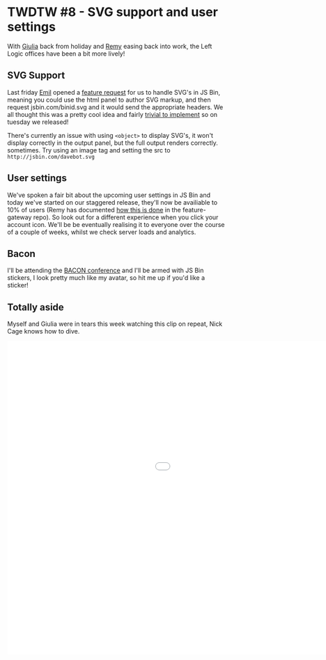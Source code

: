 # TWDTW #8 - SVG support and user settings

With [Giulia](https://twitter.com/electric_g) back from holiday and [Remy](https://twitter.com/rem) easing back into work, the Left Logic offices
have been a bit more lively! 

## SVG Support

Last friday [Emil](https://twitter.com/ThatEmil) opened a [feature request](http://github.com/jsbin/jsbin/issues/1466) for us to handle SVG's in 
JS Bin, meaning you could use the html panel to author SVG markup, and then request jsbin.com/binid.svg and it would send the appropriate headers.
We all thought this was a pretty cool idea and fairly [trivial to implement](https://github.com/jsbin/jsbin/commit/59d729f3cade53ba10ca3c817daa51c1e36bce15)
so on tuesday we released! 

There's currently an issue with using `<object>` to display SVG's, it won't display correctly in the output panel, but
the full output renders correctly. sometimes. Try using an image tag and setting the src to `http://jsbin.com/davebot.svg` 

## User settings

We've spoken a fair bit about the upcoming user settings in JS Bin and today we've started on our staggered release, they'll now be availiable to
10% of users (Remy has documented [how this is done](https://github.com/remy/feature-gateway#examples) in the feature-gateway repo). So look out for
a different experience when you click your account icon. We'll be be eventually realising it to everyone over the course of a couple of weeks, whilst
we check server loads and analytics. 

## Bacon

I'll be attending the [BACON conference](http://devslovebacon.com/) and I'll be armed with JS Bin stickers, I look pretty much like my avatar,
so hit me up if you'd like a sticker!

## Totally aside

Myself and Giulia were in tears this week watching this clip on repeat, Nick Cage knows how to dive.

<div class="embed-container"><iframe width="1280" height="720" src="//www.youtube.com/embed/krotxywU2Es" frameborder="0" allowfullscreen></iframe></div>
